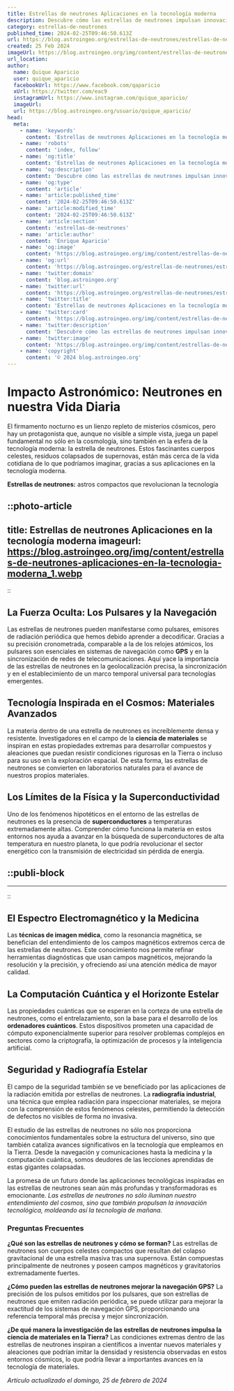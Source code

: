 ```yaml
---
title: Estrellas de neutrones Aplicaciones en la tecnología moderna
description: Descubre cómo las estrellas de neutrones impulsan innovaciones tecnológicas y revolucionan campos como la medicina y la comunicación.
category: estrellas-de-neutrones
published_time: 2024-02-25T09:46:50.613Z
url: https://blog.astroingeo.org/estrellas-de-neutrones/estrellas-de-neutrones-aplicaciones-en-la-tecnologia-moderna
created: 25 Feb 2024
imageUrl: https://blog.astroingeo.org/img/content/estrellas-de-neutrones-aplicaciones-en-la-tecnologia-moderna_1.webp
url_location:
author:
  name: Quique Aparicio
  user: quique_aparicio
  facebookUrl: https://www.facebook.com/qaparicio
  xUrl: https://twitter.com/eac9
  instagramUrl: https://www.instagram.com/quique_aparicio/
  imageUrl: 
  url: https://blog.astroingeo.org/usuario/quique_aparicio/
head:
  meta:
    - name: 'keywords'
      content: 'Estrellas de neutrones Aplicaciones en la tecnología moderna'
    - name: 'robots'
      content: 'index, follow'
    - name: 'og:title'
      content: 'Estrellas de neutrones Aplicaciones en la tecnología moderna'
    - name: 'og:description'
      content: 'Descubre cómo las estrellas de neutrones impulsan innovaciones tecnológicas y revolucionan campos como la medicina y la comunicación.'
    - name: 'og:type'
      content: 'article'
    - name: 'article:published_time'
      content: '2024-02-25T09:46:50.613Z'
    - name: 'article:modified_time'
      content: '2024-02-25T09:46:50.613Z'
    - name: 'article:section'
      content: 'estrellas-de-neutrones'
    - name: 'article:author'
      content: 'Enrique Aparicio'
    - name: 'og:image'
      content: 'https://blog.astroingeo.org/img/content/estrellas-de-neutrones-aplicaciones-en-la-tecnologia-moderna_1.webp'
    - name: 'og:url'
      content: 'https://blog.astroingeo.org/estrellas-de-neutrones/estrellas-de-neutrones-aplicaciones-en-la-tecnologia-moderna'
    - name: 'twitter:domain'
      content: 'blog.astroingeo.org'
    - name: 'twitter:url'
      content: 'https://blog.astroingeo.org/estrellas-de-neutrones/estrellas-de-neutrones-aplicaciones-en-la-tecnologia-moderna'
    - name: 'twitter:title'
      content: 'Estrellas de neutrones Aplicaciones en la tecnología moderna'
    - name: 'twitter:card'
      content: 'https://blog.astroingeo.org/img/content/estrellas-de-neutrones-aplicaciones-en-la-tecnologia-moderna_1.webp'
    - name: 'twitter:description'
      content: 'Descubre cómo las estrellas de neutrones impulsan innovaciones tecnológicas y revolucionan campos como la medicina y la comunicación.'
    - name: 'twitter:image'
      content: 'https://blog.astroingeo.org/img/content/estrellas-de-neutrones-aplicaciones-en-la-tecnologia-moderna_1.webp'
    - name: 'copyright'
      content: '© 2024 blog.astroingeo.org'
---
```

# Impacto Astronómico: Neutrones en nuestra Vida Diaria

El firmamento nocturno es un lienzo repleto de misterios cósmicos, pero hay un protagonista que, aunque no visible a simple vista, juega un papel fundamental no sólo en la cosmología, sino también en la esfera de la tecnología moderna: la estrella de neutrones. Estos fascinantes cuerpos celestes, residuos colapsados de supernovas, están más cerca de la vida cotidiana de lo que podríamos imaginar, gracias a sus aplicaciones en la tecnología moderna.

**Estrellas de neutrones:** astros compactos que revolucionan la tecnología


::photo-article
---
title: Estrellas de neutrones Aplicaciones en la tecnología moderna
imageurl: https://blog.astroingeo.org/img/content/estrellas-de-neutrones-aplicaciones-en-la-tecnologia-moderna_1.webp
---
::


## La Fuerza Oculta: Los Pulsares y la Navegación

Las estrellas de neutrones pueden manifestarse como pulsares, emisores de radiación periódica que hemos debido aprender a decodificar. Gracias a su precisión cronometrada, comparable a la de los relojes atómicos, los pulsares son esenciales en sistemas de navegación como **GPS** y en la sincronización de redes de telecomunicaciones. Aquí yace la importancia de las estrellas de neutrones en la geolocalización precisa, la sincronización y en el establecimiento de un marco temporal universal para tecnologías emergentes.

## Tecnología Inspirada en el Cosmos: Materiales Avanzados

La materia dentro de una estrella de neutrones es increíblemente densa y resistente. Investigadores en el campo de la **ciencia de materiales** se inspiran en estas propiedades extremas para desarrollar compuestos y aleaciones que puedan resistir condiciones rigurosas en la Tierra o incluso para su uso en la exploración espacial. De esta forma, las estrellas de neutrones se convierten en laboratorios naturales para el avance de nuestros propios materiales.

## Los Límites de la Física y la Superconductividad

Uno de los fenómenos hipotéticos en el entorno de las estrellas de neutrones es la presencia de **superconductores** a temperaturas extremadamente altas. Comprender cómo funciona la materia en estos entornos nos ayuda a avanzar en la búsqueda de superconductores de alta temperatura en nuestro planeta, lo que podría revolucionar el sector energético con la transmisión de electricidad sin pérdida de energía.


  ::publi-block
  ---
  ---
  ::
  
  
## El Espectro Electromagnético y la Medicina

Las **técnicas de imagen médica**, como la resonancia magnética, se benefician del entendimiento de los campos magnéticos extremos cerca de las estrellas de neutrones. Este conocimiento nos permite refinar herramientas diagnósticas que usan campos magnéticos, mejorando la resolución y la precisión, y ofreciendo así una atención médica de mayor calidad.

## La Computación Cuántica y el Horizonte Estelar

Las propiedades cuánticas que se esperan en la corteza de una estrella de neutrones, como el entrelazamiento, son la base para el desarrollo de los **ordenadores cuánticos**. Estos dispositivos prometen una capacidad de cómputo exponencialmente superior para resolver problemas complejos en sectores como la criptografía, la optimización de procesos y la inteligencia artificial.

## Seguridad y Radiografía Estelar

El campo de la seguridad también se ve beneficiado por las aplicaciones de la radiación emitida por estrellas de neutrones. La **radiografía industrial**, una técnica que emplea radiación para inspeccionar materiales, se mejora con la comprensión de estos fenómenos celestes, permitiendo la detección de defectos no visibles de forma no invasiva.

El estudio de las estrellas de neutrones no sólo nos proporciona conocimientos fundamentales sobre la estructura del universo, sino que también cataliza avances significativos en la tecnología que empleamos en la Tierra. Desde la navegación y comunicaciones hasta la medicina y la computación cuántica, somos deudores de las lecciones aprendidas de estas gigantes colapsadas.

La promesa de un futuro donde las aplicaciones tecnológicas inspiradas en las estrellas de neutrones sean aún más profundas y transformadoras es emocionante. *Las estrellas de neutrones no sólo iluminan nuestro entendimiento del cosmos, sino que también propulsan la innovación tecnológica, moldeando así la tecnología de mañana.*

### Preguntas Frecuentes

**¿Qué son las estrellas de neutrones y cómo se forman?**
Las estrellas de neutrones son cuerpos celestes compactos que resultan del colapso gravitacional de una estrella masiva tras una supernova. Están compuestas principalmente de neutrones y poseen campos magnéticos y gravitatorios extremadamente fuertes.

**¿Cómo pueden las estrellas de neutrones mejorar la navegación GPS?**
La precisión de los pulsos emitidos por los pulsares, que son estrellas de neutrones que emiten radiación periódica, se puede utilizar para mejorar la exactitud de los sistemas de navegación GPS, proporcionando una referencia temporal más precisa y mejor sincronización.

**¿De qué manera la investigación de las estrellas de neutrones impulsa la ciencia de materiales en la Tierra?**
Las condiciones extremas dentro de las estrellas de neutrones inspiran a científicos a inventar nuevos materiales y aleaciones que podrían imitar la densidad y resistencia observadas en estos entornos cósmicos, lo que podría llevar a importantes avances en la tecnología de materiales.

_Artículo actualizado el domingo, 25 de febrero de 2024_